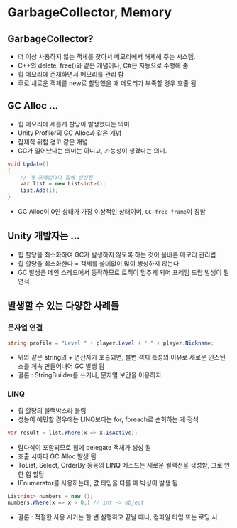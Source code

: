 # GarbageCollector, Memory

## GarbageCollector?
- 더 이상 사용하지 않는 객체를 찾아서 메모리에서 해제해 주는 시스템.
- C++의 delete, free()와 같은 개념이나, C#은 자동으로 수행해 줌
- 힙 메모리에 존재하면서 메모리를 관리 함
- 주로 새로운 객체를 new로 할당했을 때 메모리가 부족할 경우 호출 됨

## GC Alloc ...
- 힙 메모리에 새롭게 할당이 발생했다는 의미
- Unity Profiler의 GC Alloc과 같은 개념
- 잠재적 위험 경고 같은 개념
- GC가 일어났다는 의미는 아니고, 가능성이 생겼다는 의미.
```csharp
void Update()
{
    // 매 프레임마다 힙에 생성됨
    var list = new List<int>();
    list.Add(1);
}
```
- GC Alloc이 0인 상태가 가장 이상적인 상태이며, `GC-free frame`이 칭함

## Unity 개발자는 ...
- 힙 할당을 최소화하여 GC가 발생하지 않도록 하는 것이 올바른 메모리 관리법
- 힙 할당을 최소화한다 = 객체를 쓸데없이 많이 생성하지 않는다
- GC 발생은 메인 스레드에서 동작하므로 로직이 멈추게 되어 프레임 드랍 발생이 필연적

## 발생할 수 있는 다양한 사례들

### 문자열 연결
```csharp
string profile = "Level " + player.Level + " " + player.Nickname;
```
- 위와 같은 string의 + 연산자가 호출되면, 불변 객체 특성의 이유로 새로운 인스턴스를 계속 만들어내어 GC 발생 됨
- 결론 : StringBuilder를 쓰거나, 문자열 보간을 이용하자.


### LINQ
- 힙 할당의 블랙박스라 불림
- 성능이 예민할 경우에는 LINQ보다는 for, foreach로 순회하는 게 정석
```csharp
var result = list.Where(x => x.IsActive);
```
- 람다식이 포함되므로 힙에 delegate 객체가 생성 됨
- 호출 시마다 GC Alloc 발생 됨
- ToList, Select, OrderBy 등등의 LINQ 메소드는 새로운 컬랙션을 생성함, 그로 인한 힙 할당
- IEnumerator<T>를 사용하는데, 값 타입을 다룰 때 박싱이 발생 됨
```csharp
List<int> numbers = new ();
numbers.Where(x => x > 0;) // int -> object
```
- 결론 : 적절한 사용 시기는 한 번 실행하고 끝날 때나, 컴파일 타임 또는 로딩 시

